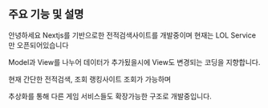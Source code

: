 ## 주요 기능 및 설명
안녕하세요 Nextjs를 기반으로한 전적검색사이트를 개발중이며
현재는 LOL Service만 오픈되어있습니다

Model과 View를 나누어 데이터가 추가됬을시에 View도 변경되는 코딩을 지향합니다.

현재 간단한 전적검색, 조회 랭킹사이트 조회가 가능하며

추상화를 통해 다른 게임 서비스들도 확장가능한 구조로 개발중입니다.
